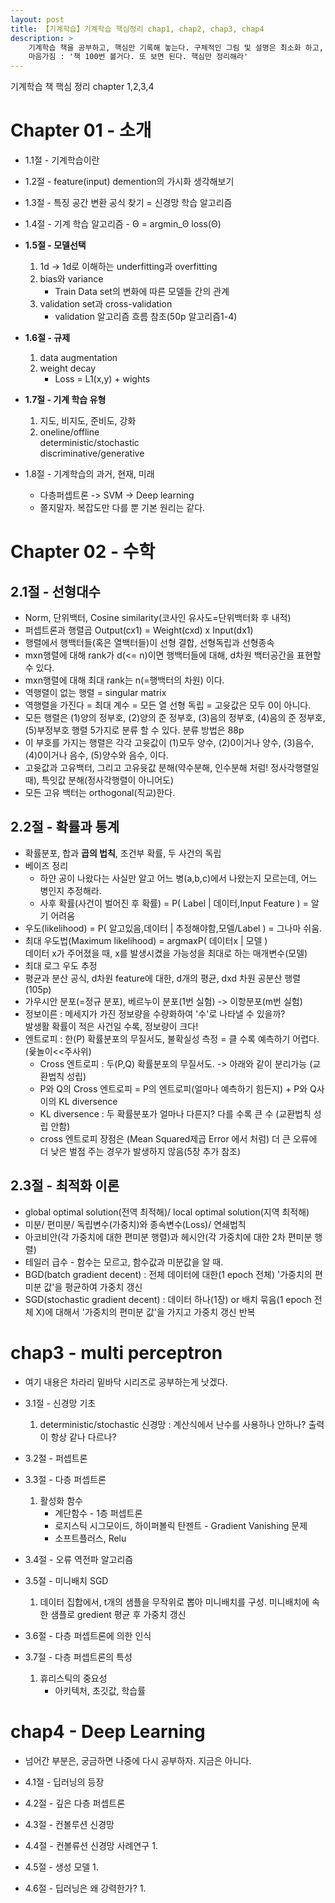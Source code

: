 ```yaml
---
layout: post
title: 【기계학습】기계학습 핵심정리 chap1, chap2, chap3, chap4
description: >
    기계학습 책을 공부하고, 핵심만 기록해 놓는다. 구체적인 그림 및 설명은 최소화 하고, 꼭 필요한 설명은 1줄 이내로 적는다. 
    마음가짐 : '책 100번 볼거다. 또 보면 된다. 핵심만 정리해라'
---
```


기계학습 책 핵심 정리 chapter 1,2,3,4

# Chapter 01 - 소개

- 1.1절 - 기계학습이란

- 1.2절 - feature(input) demention의 가시화 생각해보기

- 1.3절 - 특징 공간 변환 공식 찾기 = 신경망 학습 알고리즘

- 1.4절 - 기계 학습 알고리즘 - Θ = argmin_Θ loss(Θ)

- **1.5절 - 모델선택**
    1. 1d -> 1d로 이해하는 underfitting과 overfitting
    2. bias와 variance   
        - Train Data set의 변화에 따른 모델들 간의 관계
    3. validation set과 cross-validation
        - validation 알고리즘 흐름 참조(50p 알고리즘1-4)

- **1.6절 - 규제**
    1. data augmentation
    2. weight decay 
        - Loss = L1(x,y) + wights

- **1.7절 - 기계 학습 유형**
    1. 지도, 비지도, 준비도, 강화
    2. oneline/offline  
        deterministic/stochastic  
        discriminative/generative  

- 1.8절 - 기계학습의 과거, 현재, 미래
    - 다층퍼셉트론 -> SVM -> Deep learning
    - 쫄지말자. 복잡도만 다를 뿐 기본 원리는 같다. 

# Chapter 02 - 수학
## 2.1절 - 선형대수
- Norm, 단위백터, Cosine similarity(코사인 유사도=단위백터화 후 내적)
- 퍼셉트론과 행렬곱 Output(cx1) = Weight(cxd) x Input(dx1)
- 행렬에서 행백터들(혹은 열백터들)이 선형 결합, 선형독립과 선형종속
- mxn행렬에 대해 rank가 d(\<= n)이면 행백터들에 대해, d차원 백터공간을 표현할 수 있다.
- mxn행렬에 대해 최대 rank는 n(=행백터의 차원) 이다. 
- 역행렬이 없는 행렬 = singular matrix
- 역행렬을 가진다 = 최대 계수 = 모든 열 선형 독립 = 고윳값은 모두 0이 아니다.
- 모든 행렬은 (1)양의 정부호, (2)양의 준 정부호, (3)음의 정부호, (4)음의 준 정부호, (5)부정부호 행렬 5가지로 분류 할 수 있다. 분류 방법은 88p
- 이 부호를 가지는 행렬은 각각 고윳값이 (1)모두 양수, (2)0이거나 양수, (3)음수, (4)0이거나 음수, (5)양수와 음수, 이다. 
- 고윳값과 고유백터, 그리고 고유윳값 분해(약수분해, 인수분해 처럼! 정사각행렬일때), 특잇값 분해(정사각행렬이 아니어도) 
- 모든 고유 백터는 orthogonal(직교)한다.

## 2.2절 - 확률과 통계
- 확률분포, 합과 **곱의 법칙**, 조건부 확률, 두 사건의 독립
- 베이즈 정리 
    - 하얀 공이 나왔다는 사실만 알고 어느 병(a,b,c)에서 나왔는지 모르는데, 어느 병인지 추정해라. 
    - 사후 확률(사건이 벌어진 후 확률) = P( Label \| 데이터,Input Feature ) = 알기 어려움
- 우도(likelihood) = P( 알고있음,데이터 \| 추정해야함,모델/Label ) = 그나마 쉬움.
- 최대 우도법(Maximum likelihood) = argmaxP( 데이터x \| 모델 )  
    데이터 x가 주어졌을 때, x를 발생시켰을 가능성을 최대로 하는 매개변수(모델)
- 최대 로그 우도 추정
- 평균과 분산 공식, d차원 feature에 대한, d개의 평균, dxd 차원 공분산 행렬(105p)
- 가우시안 분포(=정규 분포), 베르누이 분포(1번 실험) -> 이항분포(m번 실험)
- 정보이른 : 메세지가 가진 정보량을 수량화하여 '수'로 나타낼 수 있을까?  
    발생활 확률이 적은 사건일 수록, 정보량이 크다!
- 엔트로피 : 한(P) 확률분포의 무질서도, 불확실성 측정 = 클 수록 예측하기 어렵다.(윷놀이<<주사위)
    - Cross 엔트로피 : 두(P,Q) 확률분포의 무질서도. -> 아래와 같이 분리가능 (교환법칙 성립)
    - P와 Q의 Cross 엔트로피 = P의 엔트로피(얼마나 예측하기 힘든지) + P와 Q사이의 KL diversence
    - KL diversence : 두 확률분포가 얼마나 다른지? 다를 수록 큰 수 (교환법칙 성립 안함)
    - cross 엔트로피 장점은 (Mean Squared제곱 Error 에서 처럼) 더 큰 오류에 더 낮은 벌점 주는 경우가 발생하지 않음(5장 추가 참조)

## 2.3절 - 최적화 이론
- global optimal solution(전역 최적해)/ local optimal solution(지역 최적해)
- 미분/ 편미분/ 독립변수(가중치)와 종속변수(Loss)/ 연쇄법칙
- 아코비안(각 가중치에 대한 편미분 행렬)과 헤시안(각 가중치에 대한 2차 편미분 행렬)
- 테일러 급수 - 함수는 모르고, 함수값과 미분값을 알 때.
- BGD(batch gradient decent) : 전체 데이터에 대한(1 epoch 전체) '가중치의 편미분 값'을 평균하여 가중치 갱신
- SGD(stochastic gradient decent) : 데이터 하나(1장) or 배치 묶음(1 epoch 전체 X)에 대해서 '가중치의 편미분 값'을 가지고 가중치 갱신 반복


# chap3 - multi perceptron
- 여기 내용은 차라리 밑바닥 시리즈로 공부하는게 낫겠다. 
- 3.1절 - 신경망 기초
    1. deterministic/stochastic 신경망 : 계산식에서 난수를 사용하나 안하나? 출력이 항상 같나 다르나?

- 3.2절 - 퍼셉트론

- 3.3절 - 다층 퍼셉트론
    1. 활성화 함수
        - 계단함수 - 1층 퍼셉트론
        - 로지스틱 시그모이드, 하이퍼볼릭 탄젠트 - Gradient Vanishing 문제
        - 소프트플러스, Relu 

- 3.4절 - 오류 역전파 알고리즘

- 3.5절 - 미니배치 SGD
    1. 데이터 집합에서, t개의 샘플을 무작위로 뽑아 미니배치를 구성. 미니배치에 속한 샘플로 gredient 평균 후 가중치 갱신

- 3.6절 - 다층 퍼셉트론에 의한 인식
- 3.7절 - 다층 퍼셉트론의 특성
    1. 휴리스틱의 중요성
        - 아키텍처, 초깃값, 학습률

# chap4 - Deep Learning
- 넘어간 부분은, 궁금하면 나중에 다시 공부하자. 지금은 아니다. 
- 4.1절 - 딥러닝의 등장
- 4.2절 - 깊은 다층 퍼셉트론
- 4.3절 - 컨볼루션 신경망

- 4.4절 - 컨볼류션 신경망 사례연구
    1. 

- 4.5절 - 생성 모델
    1. 

- 4.6절 - 딥러닝은 왜 강력한가?
    1. 
